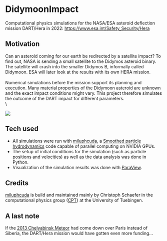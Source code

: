# DidymoonImpact
Computational physics simulations for the NASA/ESA asteroid deflection mission DART/Hera in 2022: 
https://www.esa.int/Safety_Security/Hera

## Motivation
Can an asteroid coming for our earth be redirected by a satellite impact? To find out, NASA is sending a small satellite to the Didymos asteroid binary. The satellite will crash into the smaller Didymos B, informally called Didymoon. ESA will later look at the results with its own HERA mission.\
\
Numerical simulations before the mission support its planning and execution. Many material properties of the Didymoon asteroid are unknown and the exact impact conditions might vary. This project therefore simulates the outcome of the DART impact for different parameters.\
\

![](https://github.com/maxtue/DidymoonImpact/blob/master/dart_impact.jpg)

## Tech used
- All simulations were run with [miluphcuda](https://github.com/christophmschaefer/miluphcuda), a [Smoothed particle hydrodynamics](https://en.wikipedia.org/wiki/Smoothed-particle_hydrodynamics) code capable of parallel computing on NVIDIA GPUs. 
- The setup of initial conditions for the simulation (such as particle positions and velocities) as well as the data analysis was done in Python.
- Visualization of the simulation results was done with [ParaView](https://www.paraview.org/).

## Credits
[miluphcuda](https://github.com/christophmschaefer/miluphcuda) is build and maintained mainly by Christoph Schaefer in the computational physics group ([CPT](https://uni-tuebingen.de/fakultaeten/mathematisch-naturwissenschaftliche-fakultaet/fachbereiche/physik/institute/astronomie-astrophysik/institut/computational-physics/willkommen/)) at the University of Tuebingen.

## A last note
If the [2013 Chelyabinsk Meteor](https://www.youtube.com/watch?v=tq02C_3FvFo) had come down over Paris instead of Siberia, the DART/Hera mission would have gotten even more funding...
